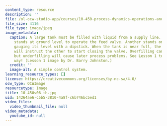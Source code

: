 ```yaml
---
content_type: resource
description: ''
file: /ol-ocw-studio-app/courses/10-450-process-dynamics-operations-and-control-spring-2006/14264ae6c5b538104a8fc6b746bc5ed1_10-450s06-th.jpg
file_size: 4116
file_type: image/jpeg
image_metadata:
  caption: A large tank must be filled with liquid from a supply line. One operator
    stands at ground level to operate the feed valve. Another stands on the tank,
    gauging its level with a dipstick. When the tank is near full, the stick operator
    will instruct the other to start closing the valve. Overfilling can cause spills,
    but underfilling will cause later process problems. See Lesson 1 to find a better
    way! (Lesson 1 image by Dr. Barry Johnston.)
  credit: ''
  image-alt: A simple control system.
learning_resource_types: []
license: https://creativecommons.org/licenses/by-nc-sa/4.0/
ocw_type: OCWImage
resourcetype: Image
title: 10-450s06-th.jpg
uid: 14264ae6-c5b5-3810-4a8f-c6b746bc5ed1
video_files:
  video_thumbnail_file: null
video_metadata:
  youtube_id: null
---
```

